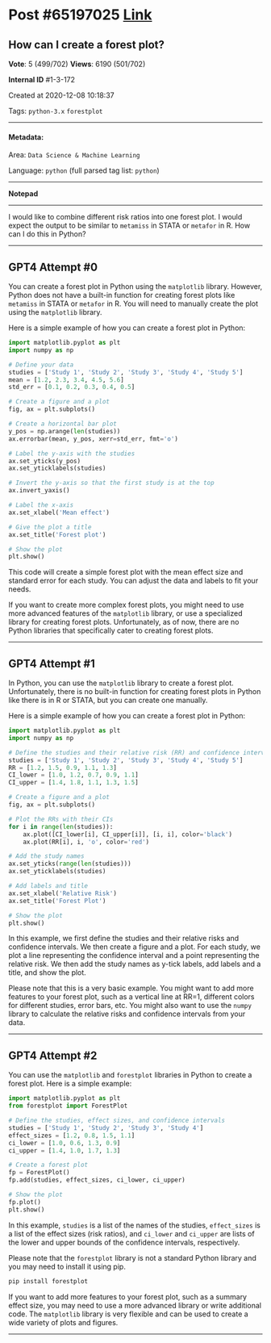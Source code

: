 
# Post \#65197025 [Link](https://stackoverflow.com/questions/65197025/)

## How can I create a forest plot?

**Vote**: 5 (499/702) **Views**: 6190 (501/702) 

**Internal ID** \#1-3-172

Created at 2020-12-08 10:18:37

Tags: `python-3.x` `forestplot`

----------

#### Metadata:

Area: `Data Science & Machine Learning`

Language: `python` (full parsed tag list: `python`)

----------

**Notepad**


----------

I would like to combine different risk ratios into one forest plot. I would expect the output to be similar to `metamiss` in STATA or `metafor` in R. How can I do this in Python?


----------
        
## GPT4 Attempt \#0

You can create a forest plot in Python using the `matplotlib` library. However, Python does not have a built-in function for creating forest plots like `metamiss` in STATA or `metafor` in R. You will need to manually create the plot using the `matplotlib` library.

Here is a simple example of how you can create a forest plot in Python:

```python
import matplotlib.pyplot as plt
import numpy as np

# Define your data
studies = ['Study 1', 'Study 2', 'Study 3', 'Study 4', 'Study 5']
mean = [1.2, 2.3, 3.4, 4.5, 5.6]
std_err = [0.1, 0.2, 0.3, 0.4, 0.5]

# Create a figure and a plot
fig, ax = plt.subplots()

# Create a horizontal bar plot
y_pos = np.arange(len(studies))
ax.errorbar(mean, y_pos, xerr=std_err, fmt='o')

# Label the y-axis with the studies
ax.set_yticks(y_pos)
ax.set_yticklabels(studies)

# Invert the y-axis so that the first study is at the top
ax.invert_yaxis()

# Label the x-axis
ax.set_xlabel('Mean effect')

# Give the plot a title
ax.set_title('Forest plot')

# Show the plot
plt.show()
```

This code will create a simple forest plot with the mean effect size and standard error for each study. You can adjust the data and labels to fit your needs.

If you want to create more complex forest plots, you might need to use more advanced features of the `matplotlib` library, or use a specialized library for creating forest plots. Unfortunately, as of now, there are no Python libraries that specifically cater to creating forest plots.

--------

## GPT4 Attempt \#1

In Python, you can use the `matplotlib` library to create a forest plot. Unfortunately, there is no built-in function for creating forest plots in Python like there is in R or STATA, but you can create one manually.

Here is a simple example of how you can create a forest plot in Python:

```python
import matplotlib.pyplot as plt
import numpy as np

# Define the studies and their relative risk (RR) and confidence intervals (CI)
studies = ['Study 1', 'Study 2', 'Study 3', 'Study 4', 'Study 5']
RR = [1.2, 1.5, 0.9, 1.1, 1.3]
CI_lower = [1.0, 1.2, 0.7, 0.9, 1.1]
CI_upper = [1.4, 1.8, 1.1, 1.3, 1.5]

# Create a figure and a plot
fig, ax = plt.subplots()

# Plot the RRs with their CIs
for i in range(len(studies)):
    ax.plot([CI_lower[i], CI_upper[i]], [i, i], color='black')
    ax.plot(RR[i], i, 'o', color='red')

# Add the study names
ax.set_yticks(range(len(studies)))
ax.set_yticklabels(studies)

# Add labels and title
ax.set_xlabel('Relative Risk')
ax.set_title('Forest Plot')

# Show the plot
plt.show()
```

In this example, we first define the studies and their relative risks and confidence intervals. We then create a figure and a plot. For each study, we plot a line representing the confidence interval and a point representing the relative risk. We then add the study names as y-tick labels, add labels and a title, and show the plot.

Please note that this is a very basic example. You might want to add more features to your forest plot, such as a vertical line at RR=1, different colors for different studies, error bars, etc. You might also want to use the `numpy` library to calculate the relative risks and confidence intervals from your data.

--------

## GPT4 Attempt \#2

You can use the `matplotlib` and `forestplot` libraries in Python to create a forest plot. Here is a simple example:

```python
import matplotlib.pyplot as plt
from forestplot import ForestPlot

# Define the studies, effect sizes, and confidence intervals
studies = ['Study 1', 'Study 2', 'Study 3', 'Study 4']
effect_sizes = [1.2, 0.8, 1.5, 1.1]
ci_lower = [1.0, 0.6, 1.3, 0.9]
ci_upper = [1.4, 1.0, 1.7, 1.3]

# Create a forest plot
fp = ForestPlot()
fp.add(studies, effect_sizes, ci_lower, ci_upper)

# Show the plot
fp.plot()
plt.show()
```

In this example, `studies` is a list of the names of the studies, `effect_sizes` is a list of the effect sizes (risk ratios), and `ci_lower` and `ci_upper` are lists of the lower and upper bounds of the confidence intervals, respectively.

Please note that the `forestplot` library is not a standard Python library and you may need to install it using pip.

```bash
pip install forestplot
```

If you want to add more features to your forest plot, such as a summary effect size, you may need to use a more advanced library or write additional code. The `matplotlib` library is very flexible and can be used to create a wide variety of plots and figures.

--------
